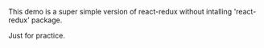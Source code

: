 This demo is a super simple version of react-redux without intalling 'react-redux' package.

Just for practice.